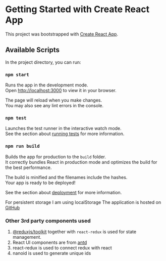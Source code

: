 # Getting Started with Create React App

This project was bootstrapped with [Create React App](https://github.com/facebook/create-react-app).

## Available Scripts

In the project directory, you can run:

### `npm start`

Runs the app in the development mode.\
Open [http://localhost:3000](http://localhost:3000) to view it in your browser.

The page will reload when you make changes.\
You may also see any lint errors in the console.

### `npm test`

Launches the test runner in the interactive watch mode.\
See the section about [running tests](https://facebook.github.io/create-react-app/docs/running-tests) for more information.

### `npm run build`

Builds the app for production to the `build` folder.\
It correctly bundles React in production mode and optimizes the build for the best performance.

The build is minified and the filenames include the hashes.\
Your app is ready to be deployed!

See the section about [deployment](https://facebook.github.io/create-react-app/docs/deployment) for more information.

For persistent storage I am using localStorage
The application is hosted on [GitHub](https://aditya-padhi-kbl.github.io/vocabApp/)

### Other 3rd party components used
1. [@reduxjs/toolkit](https://redux-toolkit.js.org/) together with <code>react-redux</code> is used for state management.
2. React UI components are from [antd](https://ant.design/)
3. react-redux is used to connect redux with react
4. nanoid is used to generate unique ids